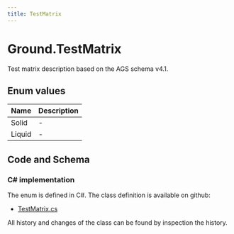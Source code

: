 ```yaml
---
title: TestMatrix
---
```


# Ground.TestMatrix

Test matrix description based on the AGS schema v4.1.

## Enum values

| Name            | Description                                                    |
|-----------------|----------------------------------------------------------------|
| Solid |  -  |
| Liquid |  -  |


## Code and Schema

### C# implementation

The enum is defined in C#. The class definition is available on github:

- [TestMatrix.cs](https://github.com/BHoM/BHoM/blob/develop/Ground_oM/eNums/TestMatrix.cs)

All history and changes of the class can be found by inspection the history.
